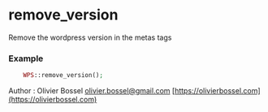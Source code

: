 # remove_version

Remove the wordpress version in the metas tags


### Example
```php
	WPS::remove_version();
```
Author : Olivier Bossel [olivier.bossel@gmail.com](mailto:olivier.bossel@gmail.com) [https://olivierbossel.com](https://olivierbossel.com)